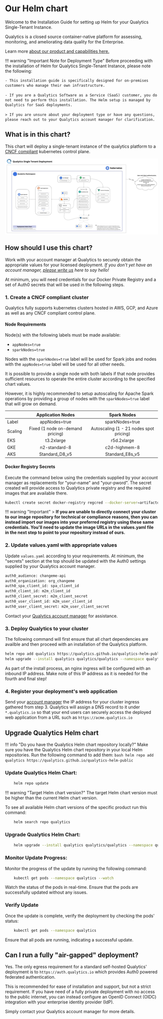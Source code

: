 # Our Helm chart

Welcome to the Installation Guide for setting up Helm for your Qualytics Single-Tenant Instance. 

Qualytics is a closed source container-native platform for assessing, monitoring, and ameliorating data quality for the Enterprise. 

Learn more [about our product and capabilities here.](https://qualytics.co/product/) 

!!! warning "Important Note for Deployment Type"
    Before proceeding with the installation of Helm for Qualytics Single-Tenant Instance, please note the following:

    - This installation guide is specifically designed for on-premises customers who manage their own infrastructure.

    - If you are a Qualytics Software as a Service (SaaS) customer, you do not need to perform this installation. The Helm setup is managed by Qualytics for SaaS deployments.

    > If you are unsure about your deployment type or have any questions, please reach out to your Qualytics account manager for clarification.


## What is in this chart?

This chart will deploy a single-tenant instance of the qualytics platform to a [CNCF compliant](https://www.cncf.io/certification/software-conformance/) kubernetes control plane.


![Image ](https://github.com/Qualytics/qualytics-helm-public/blob/main/deployment_arch_diagram.jpg?raw=true)

## How should I use this chart?

Work with your account manager at Qualytics to securely obtain the appropriate values for your licensed deployment. 
_If you don't yet have an account manager, [please write us](mailto:hello@qualytics.co) here to say hello!_

At minimum, you will need credentials for our Docker Private Registry and a set of Auth0 secrets that will be used in the following steps.

### 1. Create a CNCF compliant cluster

Qualytics fully supports kubernetes clusters hosted in AWS, GCP, and Azure as well as any CNCF compliant control plane.

#### Node Requirements

Node(s) with the following labels must be made available:

- `appNodes=true`
- `sparkNodes=true`

Nodes with the `sparkNodes=true` label will be used for Spark jobs and nodes with the `appNodes=true` label will be used for all other needs.  

It is possible to provide a single node with both labels if that node provides sufficient resources to operate the entire cluster according to the specified chart values.  

However, it is highly recommended to setup autoscaling for Apache Spark operations by providing a group of nodes with the `sparkNodes=true` label that will grow on demand.


|          |          Application Nodes          |                  Spark Nodes                    |
|----------|:-----------------------------------:|:-----------------------------------------------:|
| Label    | appNodes=true                       | sparkNodes=true                                 |
| Scaling  | Fixed (1 node on-demand pricing)    | Autoscaling (1 - 21 nodes spot pricing)         |
| EKS      | t3.2xlarge                          | r5d.2xlarge                                     |
| GKE      | n2-standard-8                       | c2d-highmem-8                                   |
| AKS      | Standard_D8_v5                      | Standard_E8s_v5                                 |

#### Docker Registry Secrets

Execute the command below using the credentials supplied by your account manager as replacements for "your-name" and "your-pword". The secret created will provide access to Qualytics private registry and the required images that are available there.

```bash
kubectl create secret docker-registry regcred --docker-server=artifactory.qualytics.io/docker --docker-username=<your-name> --docker-password=<your-pword>
```

!!! warning "Important"
    > **If you are unable to directly connect your cluster to our image repository for technical or compliance reasons, then you can instead import our images into your preferred registry using these same credentials. You'll need to update the image URLs in the values.yaml file in the next step to point to your repository instead of ours.**


### 2. Update values.yaml with appropriate values

Update `values.yaml` according to your requirements. At minimum, the "secrets" section at the top should be updated with the Auth0 settings supplied by your Qualytics account manager.

```bash
auth0_audience: changeme-api
auth0_organization: org_changeme
auth0_spa_client_id: spa_client_id
auth0_client_id: m2m_client_id
auth0_client_secret: m2m_client_secret
auth0_user_client_id: m2m_user_client_id
auth0_user_client_secret: m2m_user_client_secret
```

Contact your [Qualytics account manager](mailto://hello@qualytics.co) for assistance.

### 3. Deploy Qualytics to your cluster

The following command will first ensure that all chart dependencies are availble and then proceed with an installation of the Qualytics platform.

```bash
helm repo add qualytics https://qualytics.github.io/qualytics-helm-public
helm upgrade --install qualytics qualytics/qualytics --namespace qualytics --create-namespace -f values.yaml
```

As part of the install process, an nginx ingress will be configured with an inbound IP address. Make note of this IP address as it is needed for the fourth and final step!

### 4. Register your deployment's web application

Send your [account manager](mailto://hello@qualytics.co) the IP address for your cluster ingress gathered from step 3. Qualytics will assign a DNS record to it under `*.qualytics.io` so that your end users can securely access the deployed web application from a URL such as `https://acme.qualytics.io`

## Upgrade Qualytics Helm chart

!!! info "Do you have the Qualytics Helm chart repository locally?"
    Make sure you have the Qualytics Helm chart repository in your local Helm repositories. Run the following command to add them:
        ```bash
            helm repo add qualytics https://qualytics.github.io/qualytics-helm-public
        ```
### Update Qualytics Helm Chart:

```bash
    helm repo update
```

!!! warning "Target Helm chart version?"
    The target Helm chart version must be higher than the current Helm chart version.

To see all available Helm chart versions of the specific product run this command:

```bash
    helm search repo qualytics
```

### Upgrade Qualytics Helm Chart:

```bash
    helm upgrade --install qualytics qualytics/qualytics --namespace qualytics --create-namespace -f values.yaml
```
### Monitor Update Progress:

Monitor the progress of the update by running the following command:

```bash
    kubectl get pods --namespace qualytics --watch
```

Watch the status of the pods in real-time. Ensure that the pods are successfully updated without any issues.

### Verify Update

Once the update is complete, verify the deployment by checking the pods' status:

```bash
    kubectl get pods --namespace qualytics
```

Ensure that all pods are running, indicating a successful update.

## Can I run a fully "air-gapped" deployment?

Yes. The only egress requirement for a standard self-hosted Qualytics' deployment is to `https://auth.qualytics.io` which provides Auth0 powered federated authentication. 

This is recommended for ease of installation and support, but not a strict requirement. If you have need of a fully private deployment with no access to the public internet, you can instead configure an OpenID Connect (OIDC) integration with your enterprise identity provider (IdP). 

Simply contact your Qualytics account manager for more details.
